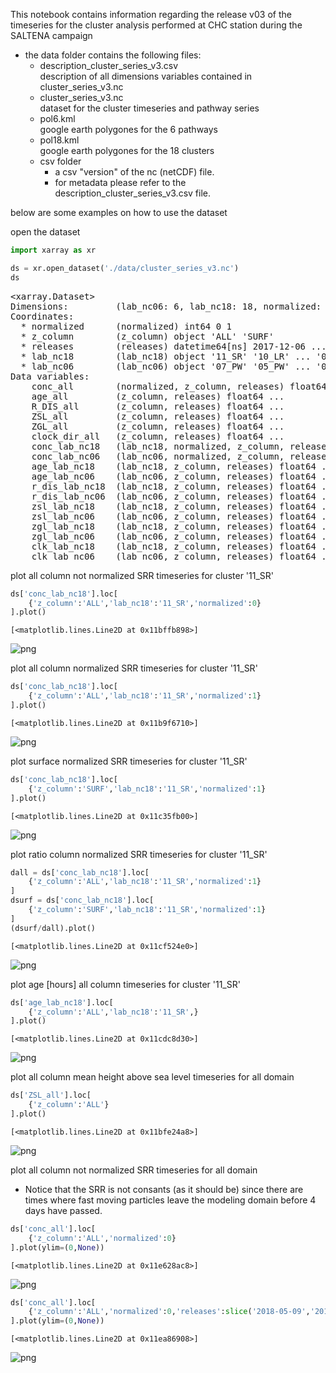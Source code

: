 This notebook contains information regarding the release v03 of the timeseries for the cluster analysis performed at CHC station during the SALTENA campaign

- the data folder contains the following files:
  - description_cluster_series_v3.csv  
  description of all dimensions variables contained in cluster_series_v3.nc
  - cluster_series_v3.nc  
  dataset for the cluster timeseries and pathway series
  - pol6.kml  
  google earth polygones for the 6 pathways
  - pol18.kml  
  google earth polygones for the 18 clusters
  - csv folder  
    - a csv "version" of the nc (netCDF) file.
    - for metadata please refer to the description_cluster_series_v3.csv file. 

below are some examples on how to use the dataset

open the dataset


```python
import xarray as xr
```


```python
ds = xr.open_dataset('./data/cluster_series_v3.nc')
ds
```




<pre>&lt;xarray.Dataset&gt;
Dimensions:         (lab_nc06: 6, lab_nc18: 18, normalized: 2, releases: 4248, z_column: 2)
Coordinates:
  * normalized      (normalized) int64 0 1
  * z_column        (z_column) object &#x27;ALL&#x27; &#x27;SURF&#x27;
  * releases        (releases) datetime64[ns] 2017-12-06 ... 2018-05-31T23:00:00
  * lab_nc18        (lab_nc18) object &#x27;11_SR&#x27; &#x27;10_LR&#x27; ... &#x27;08_LR&#x27; &#x27;03_SM&#x27;
  * lab_nc06        (lab_nc06) object &#x27;07_PW&#x27; &#x27;05_PW&#x27; ... &#x27;03_PW&#x27; &#x27;12_PW&#x27;
Data variables:
    conc_all        (normalized, z_column, releases) float64 ...
    age_all         (z_column, releases) float64 ...
    R_DIS_all       (z_column, releases) float64 ...
    ZSL_all         (z_column, releases) float64 ...
    ZGL_all         (z_column, releases) float64 ...
    clock_dir_all   (z_column, releases) float64 ...
    conc_lab_nc18   (lab_nc18, normalized, z_column, releases) float64 ...
    conc_lab_nc06   (lab_nc06, normalized, z_column, releases) float64 ...
    age_lab_nc18    (lab_nc18, z_column, releases) float64 ...
    age_lab_nc06    (lab_nc06, z_column, releases) float64 ...
    r_dis_lab_nc18  (lab_nc18, z_column, releases) float64 ...
    r_dis_lab_nc06  (lab_nc06, z_column, releases) float64 ...
    zsl_lab_nc18    (lab_nc18, z_column, releases) float64 ...
    zsl_lab_nc06    (lab_nc06, z_column, releases) float64 ...
    zgl_lab_nc18    (lab_nc18, z_column, releases) float64 ...
    zgl_lab_nc06    (lab_nc06, z_column, releases) float64 ...
    clk_lab_nc18    (lab_nc18, z_column, releases) float64 ...
    clk_lab_nc06    (lab_nc06, z_column, releases) float64 ...</pre>



plot all column not normalized SRR timeseries for cluster '11_SR'


```python
ds['conc_lab_nc18'].loc[
    {'z_column':'ALL','lab_nc18':'11_SR','normalized':0}
].plot()
```




    [<matplotlib.lines.Line2D at 0x11bffb898>]




![png](readme_files/readme_5_1.png)


plot all column normalized SRR timeseries for cluster '11_SR'


```python
ds['conc_lab_nc18'].loc[
    {'z_column':'ALL','lab_nc18':'11_SR','normalized':1}
].plot()
```




    [<matplotlib.lines.Line2D at 0x11b9f6710>]




![png](readme_files/readme_7_1.png)


plot surface normalized SRR timeseries for cluster '11_SR'


```python
ds['conc_lab_nc18'].loc[
    {'z_column':'SURF','lab_nc18':'11_SR','normalized':1}
].plot()
```




    [<matplotlib.lines.Line2D at 0x11c35fb00>]




![png](readme_files/readme_9_1.png)


plot ratio column normalized SRR timeseries for cluster '11_SR'


```python
dall = ds['conc_lab_nc18'].loc[
    {'z_column':'ALL','lab_nc18':'11_SR','normalized':1}
]
dsurf = ds['conc_lab_nc18'].loc[
    {'z_column':'SURF','lab_nc18':'11_SR','normalized':1}
]
(dsurf/dall).plot()
```




    [<matplotlib.lines.Line2D at 0x11cf524e0>]




![png](readme_files/readme_11_1.png)


plot age [hours] all column timeseries for cluster '11_SR'


```python
ds['age_lab_nc18'].loc[
    {'z_column':'ALL','lab_nc18':'11_SR',}
].plot()
```




    [<matplotlib.lines.Line2D at 0x11cdc8d30>]




![png](readme_files/readme_13_1.png)


plot all column mean height above sea level timeseries for all domain


```python
ds['ZSL_all'].loc[
    {'z_column':'ALL'}
].plot()
```




    [<matplotlib.lines.Line2D at 0x11bfe24a8>]




![png](readme_files/readme_15_1.png)


plot all column not normalized SRR timeseries for all domain
- Notice that the SRR is not consants (as it should be) since there are times where fast moving particles leave the modeling domain before 4 days have passed. 


```python
ds['conc_all'].loc[
    {'z_column':'ALL','normalized':0}
].plot(ylim=(0,None))
```




    [<matplotlib.lines.Line2D at 0x11e628ac8>]




![png](readme_files/readme_17_1.png)



```python
ds['conc_all'].loc[
    {'z_column':'ALL','normalized':0,'releases':slice('2018-05-09','2018-05-11')}
].plot(ylim=(0,None))
```




    [<matplotlib.lines.Line2D at 0x11ea86908>]




![png](readme_files/readme_18_1.png)



```python

```
